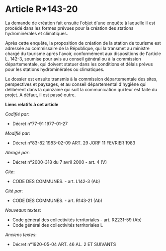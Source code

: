 # Article R*143-20

La demande de création fait ensuite l'objet d'une enquête à laquelle il est procédé dans les formes prévues pour la création
des stations hydrominérales et climatiques.

Après cette enquête, la proposition de création de la station de tourisme est adressée au commissaire de la République, qui
la transmet au ministre chargé du tourisme après l'avoir, conformément aux dispositions de l'article L. 142-3, soumise pour
avis au conseil général ou à la commission départementale, qui doivent statuer dans les conditions et délais prévus pour les
stations hydrominérales ou climatiques.

Le dossier est ensuite transmis à la commission départementale des sites, perspectives et paysages, et au conseil
départemental d'hygiène qui délibèrent dans la quinzaine qui suit la communication qui leur est faite du projet. A défaut, il
est passé outre.

**Liens relatifs à cet article**

_Codifié par_:

  - Décret n°77-91 1977-01-27

_Modifié par_:

  - Décret n°83-82 1983-02-09 ART. 29 JORF 11 FEVRIER 1983

_Abrogé par_:

  - Décret n°2000-318 du 7 avril 2000 - art. 4 (V)

_Cite_:

  - CODE DES COMMUNES. - art. L142-3 (Ab)

_Cité par_:

  - CODE DES COMMUNES. - art. R143-21 (Ab)

_Nouveaux textes_:

  - Code général des collectivités territoriales - art. R2231-59 (Ab)
  - Code général des collectivités territoriales L

_Anciens textes_:

  - Décret n°1920-05-04 ART. 46 AL. 2 ET SUIVANTS
